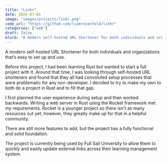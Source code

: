 ```yaml
---
title: "Linkr"
date: 2020-07-01
image: "images/projects/linkr.png"
code_url: "https://github.com/liamrosenfeld/linkr"
categories: ["web"]
draft: false
blurb: "A modern self-hosted URL Shortener for both individuals and organizations that’s easy to set up and use."
---
```


A modern self-hosted URL Shortener for both individuals and organizations that’s easy to set up and use.

Before this project, I had been learning Rust but wanted to start a full project with it. Around that time, I was looking through self-hosted URL shorteners and found that they all had convoluted setup processes that were problematic for any non-developer. I decided to try to make my own to both do a project in Rust and to fill that gap.

I first planned the user experience during setup and then worked backwards. Writing a web server in Rust using the Rocket framework met my requirements. Rocket is a younger project so there isn't as many resources out yet; however, they greatly make up for that in a helpful community.

There are still more features to add, but the project has a fully functional and solid foundation.

The project is currently being used by Full Sail University to allow them to quickly and easily update external links across their learning management system.
